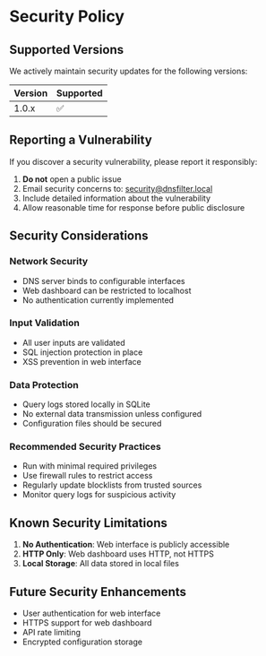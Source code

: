 # Security Policy

## Supported Versions

We actively maintain security updates for the following versions:

| Version | Supported          |
| ------- | ------------------ |
| 1.0.x   | :white_check_mark: |

## Reporting a Vulnerability

If you discover a security vulnerability, please report it responsibly:

1. **Do not** open a public issue
2. Email security concerns to: security@dnsfilter.local
3. Include detailed information about the vulnerability
4. Allow reasonable time for response before public disclosure

## Security Considerations

### Network Security
- DNS server binds to configurable interfaces
- Web dashboard can be restricted to localhost
- No authentication currently implemented

### Input Validation
- All user inputs are validated
- SQL injection protection in place
- XSS prevention in web interface

### Data Protection
- Query logs stored locally in SQLite
- No external data transmission unless configured
- Configuration files should be secured

### Recommended Security Practices
- Run with minimal required privileges
- Use firewall rules to restrict access
- Regularly update blocklists from trusted sources
- Monitor query logs for suspicious activity

## Known Security Limitations

1. **No Authentication**: Web interface is publicly accessible
2. **HTTP Only**: Web dashboard uses HTTP, not HTTPS
3. **Local Storage**: All data stored in local files

## Future Security Enhancements

- User authentication for web interface
- HTTPS support for web dashboard
- API rate limiting
- Encrypted configuration storage